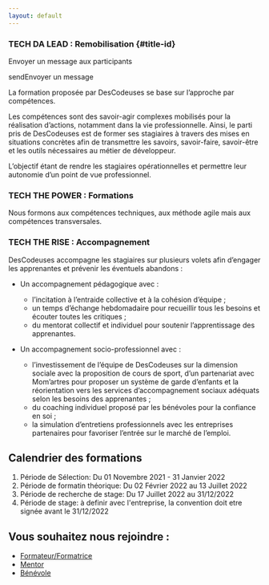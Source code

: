 ```yaml
---
layout: default
---
```


### TECH DA LEAD : Remobilisation {#title-id}
Envoyer un message aux participants

sendEnvoyer un message


La formation proposée par DesCodeuses se base sur l’approche par compétences. 

Les compétences sont des savoir-agir complexes mobilisés pour la réalisation d’actions, notamment dans la vie professionnelle. Ainsi, le parti pris de DesCodeuses est de former ses stagiaires à travers des mises en situations concrètes afin de transmettre les savoirs, savoir-faire, savoir-être et les outils nécessaires au métier de développeur. 

L’objectif étant de rendre les stagiaires opérationnelles et permettre leur autonomie d’un point de vue professionnel.


### TECH THE POWER : Formations

Nous formons aux compétences techniques,  aux méthode agile mais aux compétences transversales.


### TECH THE RISE : Accompagnement

DesCodeuses accompagne les stagiaires sur plusieurs volets afin d’engager les apprenantes et prévenir les éventuels abandons :

- Un accompagnement pédagogique avec :
  - l’incitation à l’entraide collective et à la cohésion d’équipe ;
  - un temps d’échange hebdomadaire pour recueillir tous les besoins et écouter toutes les critiques ;
  - du mentorat collectif et individuel pour soutenir l’apprentissage des apprenantes.
    
- Un accompagnement socio-professionnel avec :
  - l’investissement de l’équipe de DesCodeuses sur la dimension sociale avec la proposition de cours de sport, d’un partenariat avec Mom’artres pour proposer un système de garde d’enfants et la réorientation vers les services d’accompagnement sociaux adéquats selon les besoins des apprenantes ;
  - du coaching individuel proposé par les bénévoles pour la confiance en soi ;
  - la simulation d’entretiens professionnels avec les entreprises partenaires pour favoriser l’entrée sur le marché de l’emploi.



## Calendrier des formations

1. Période de Sélection: Du 01 Novembre 2021 -  31 Janvier 2022
2. Période de formatin théorique: Du 02 Février 2022 au 13 Juillet 2022
3. Période de recherche de stage: Du 17 Juillet 2022 au 31/12/2022
4. Période de stage: à definir avec l'entreprise, la convention doit etre signée avant le 31/12/2022


## Vous souhaitez nous rejoindre :

- [Formateur/Formatrice](mailto:contact@descodeuses.org?subject=Devenir%20formateur)
- [Mentor](mailto:contact@descodeuses.org?subject=Devenir%20mentor)
- [Bénévole](mailto:contact@descodeuses.org?subject=Devenir%20bénévole)

